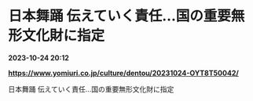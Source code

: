 # 日本舞踊 伝えていく責任…国の重要無形文化財に指定

**2023-10-24 20:12**

**https://www.yomiuri.co.jp/culture/dentou/20231024-OYT8T50042/**

日本舞踊 伝えていく責任…国の重要無形文化財に指定